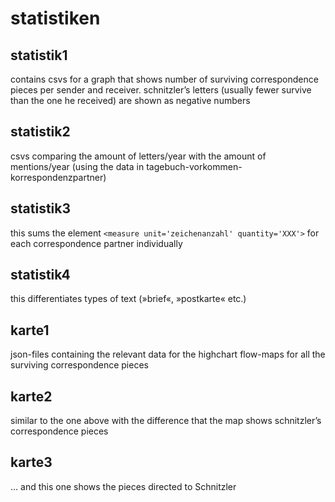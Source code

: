 # statistiken

## statistik1
contains csvs for a graph that shows number of surviving correspondence pieces per sender and receiver. schnitzler’s letters (usually fewer survive than the one he received) are shown as negative numbers

## statistik2
csvs comparing the amount of letters/year with the amount of mentions/year (using the data in tagebuch-vorkommen-korrespondenzpartner)

## statistik3
this sums the element `<measure unit='zeichenanzahl' quantity='XXX'>` for each correspondence
partner individually

## statistik4
this differentiates types of text (»brief«, »postkarte« etc.)

## karte1
json-files containing the relevant data for the highchart flow-maps for all the surviving correspondence pieces

## karte2
similar to the one above with the difference that the map shows schnitzler’s correspondence pieces

## karte3
… and this one shows the pieces directed to Schnitzler